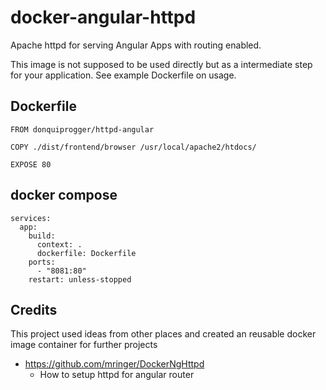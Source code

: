 # docker-angular-httpd
Apache httpd for serving Angular Apps with routing enabled.
  
This image is not supposed to be used directly but as a intermediate step for your application. See example Dockerfile on usage.
## Dockerfile

```
FROM donquiprogger/httpd-angular

COPY ./dist/frontend/browser /usr/local/apache2/htdocs/

EXPOSE 80
```

## docker compose

```
services:
  app:
    build:
      context: .
      dockerfile: Dockerfile
    ports:
      - "8081:80"
    restart: unless-stopped

```

## Credits
This project used ideas from other places and created an reusable docker image container for further projects

* https://github.com/mringer/DockerNgHttpd
    * How to setup httpd for angular router
